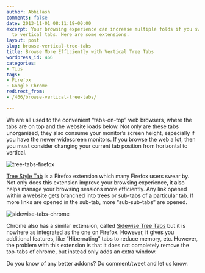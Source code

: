 ```yaml
---
author: Abhilash
comments: false
date: 2013-11-01 08:11:18+00:00
excerpt: Your browsing experience can increase multiple folds if you switch from horizontal
  to vertical tabs. Here are some extensions.
layout: post
slug: browse-vertical-tree-tabs
title: Browse More Efficiently with Vertical Tree Tabs
wordpress_id: 466
categories:
- Tips
tags:
- Firefox
- Google Chrome
redirect_from:
- /466/browse-vertical-tree-tabs/

---
```


We are all used to the convenient “tabs-on-top” web browsers, where the tabs are on top and the website loads below. Not only are these tabs unorganized, they also consume your monitor’s screen height, especially if you have the newer widescreen monitors. If you browse the web a lot, then you must consider changing your current tab position from horizontal to vertical.

![tree-tabs-firefox](https://techcovered.github.io/images/tree-tabs-firefox.png)

[Tree Style Tab](https://addons.mozilla.org/en-US/firefox/addon/tree-style-tab/) is a Firefox extension which many Firefox users swear by. Not only does this extension improve your browsing experience, it also helps manage your browsing sessions more efficiently. Any link opened within a website gets branched into trees or sub-tabs of a particular tab. If more links are opened in the sub-tab, more “sub-sub-tabs” are opened.

![sidewise-tabs-chrome](https://techcovered.github.io/images/sidewise-tabs-chrome.png)

Chrome also has a similar extension, called [Sidewise Tree Tabs](https://chrome.google.com/webstore/detail/sidewise-tree-style-tabs/biiammgklaefagjclmnlialkmaemifgo?hl=en) but it is nowhere as integrated as the one on Firefox. However, it gives you additional features, like “Hibernating” tabs to reduce memory, etc. However, the problem with this extension is that it does not completely remove the top-tabs of chrome, but instead only adds an extra window.

Do you know of any better addons? Do comment/tweet and let us know.

